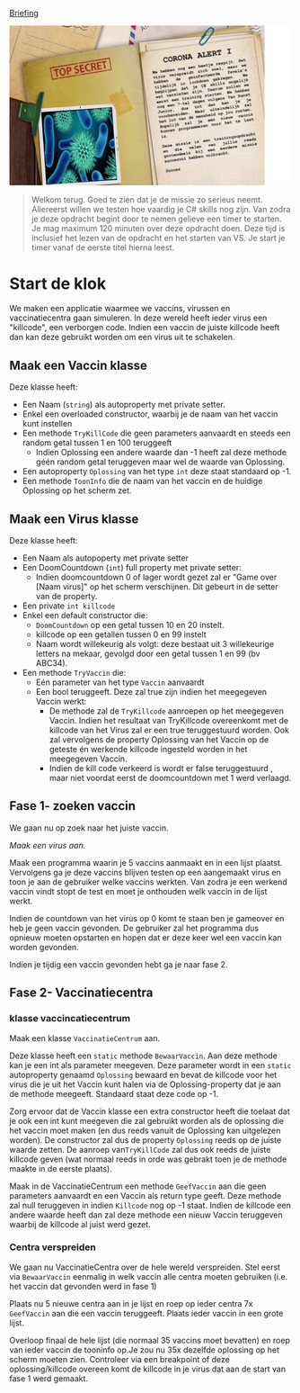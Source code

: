 
[Briefing](https://learning.ap.be/mod/hvp/view.php?id=271393)

![Briefing](briefingslide.jpg)

> Welkom terug. Goed te zien dat je de missie zo serieus neemt. Allereerst willen we testen hoe vaardig je C# skills nog zijn. Van zodra je deze opdracht begint door te nemen gelieve een timer te starten. Je mag maximum 120 minuten over deze opdracht doen. Deze tijd is inclusief het lezen van de opdracht en het starten van VS. Je start je timer vanaf de eerste titel hierna leest.

# Start de klok

We maken een applicatie waarmee we vaccins, virussen en vaccinatiecentra gaan simuleren.
In deze wereld heeft ieder virus een "killcode", een verborgen code. Indien een vaccin de juiste killcode heeft dan kan deze gebruikt worden om een virus uit te schakelen. 

## Maak een Vaccin klasse

Deze klasse heeft:

* Een Naam (``string``) als autoproperty met private setter. 
* Enkel een overloaded constructor, waarbij je de naam van het vaccin kunt instellen
* Een methode ``TryKillCode`` die geen parameters aanvaardt en steeds een random getal tussen 1 en 100 teruggeeft 
  * Indien Oplossing een andere waarde dan -1 heeft zal deze methode géén random getal teruggeven maar wel de waarde van Oplossing.
* Een autoproperty ``Oplossing`` van het type ``int`` deze staat standaard op -1.
* Een methode ``ToonInfo`` die de naam van het vaccin en de huidige Oplossing op het scherm zet.

## Maak een Virus klasse

Deze klasse heeft:

* Een Naam als autopoperty met private setter
* Een DoomCountdown (``int``) full property met private setter:
  * Indien doomcountdown 0 of lager wordt gezet zal er "Game over [Naam virus]" op het scherm verschijnen. Dit gebeurt in de setter van de property.
* Een private ``int killcode``
* Enkel een default constructor die:
  * ``DoomCountdown`` op een getal tussen 10 en 20 instelt.
  * killcode op een getallen tussen 0 en 99 instelt
  * Naam wordt willekeurig als volgt: deze bestaat uit 3 willekeurige letters na mekaar, gevolgd door een getal tussen 1 en 99 (bv ABC34).
* Een methode ``TryVaccin`` die:
  * Eén parameter van het type ``Vaccin`` aanvaardt
  * Een bool teruggeeft. Deze zal true zijn indien het meegegeven Vaccin werkt:
    * De methode zal de ``TryKillcode`` aanroepen op het meegegeven Vaccin. Indien het resultaat van TryKillcode overeenkomt met de killcode van het Virus zal er een true teruggestuurd worden. Ook zal vervolgens de property Oplossing van het Vaccin op de geteste én werkende killcode ingesteld worden in het meegegeven Vaccin.
    * Indien de kill code verkeerd is wordt er false teruggestuurd , maar niet voordat eerst de doomcountdown met 1 werd verlaagd.

## Fase 1- zoeken vaccin

We gaan nu op zoek naar het juiste vaccin.

*Maak een virus aan.*

Maak een programma waarin je 5 vaccins aanmaakt en in een lijst plaatst.  Vervolgens ga je deze vaccins blijven testen op een aangemaakt virus en toon je aan de gebruiker welke vaccins werkten. Van zodra je een werkend vaccin vindt stopt de test en moet je onthouden welk vaccin in de lijst werkt.  

Indien de countdown van het virus op 0 komt te staan ben je gameover en heb je geen vaccin gevonden. De gebruiker zal het programma dus opnieuw moeten opstarten en hopen dat er deze keer wel een vaccin kan worden gevonden.


Indien je tijdig een vaccin gevonden hebt ga je naar fase 2.

## Fase 2- Vaccinatiecentra 

### klasse vaccincatiecentrum

Maak een klasse ``VaccinatieCentrum`` aan.

Deze klasse heeft een ``static`` methode ``BewaarVaccin``. Aan deze methode kan je een int als parameter meegeven. Deze parameter wordt in een ``static`` autoproperty genaamd ``Oplossing`` bewaard en bevat de killcode voor het virus die je uit het Vaccin kunt halen via de Oplossing-property dat je aan de methode meegeeft. Standaard staat deze code op -1.

Zorg ervoor dat de Vaccin klasse een extra constructor heeft die toelaat dat je ook een int kunt meegeven die zal gebruikt worden als de oplossing die het vaccin moet maken (en dus reeds vanuit de Oplossing kan uitgelezen worden). De constructor zal dus de property ``Oplossing`` reeds op de juiste waarde zetten. De aanroep van``TryKillCode`` zal dus ook reeds de juiste killcode geven (wat normaal reeds in orde was gebrakt toen je de methode maakte in de eerste plaats).

Maak in de VaccinatieCentrum een methode ``GeefVaccin`` aan die geen parameters aanvaardt en een Vaccin als return type geeft. Deze methode zal null teruggeven in indien ``Killcode`` nog op -1 staat. Indien de killcode een andere waarde heeft dan zal deze methode een nieuw Vaccin teruggeven waarbij de killcode al juist werd gezet.


### Centra verspreiden
We gaan nu VaccinatieCentra over de hele wereld verspreiden. 
Stel eerst via ``BewaarVaccin`` eenmalig in welk vaccin alle centra moeten gebruiken (i.e. het vaccin dat gevonden werd in fase 1)

Plaats nu 5 nieuwe centra aan in je lijst en roep op ieder centra 7x ``GeefVaccin`` aan die een vaccin teruggeeft. Plaats ieder vaccin in een grote lijst.


Overloop finaal de hele lijst (die normaal 35 vaccins moet bevatten) en roep van ieder vaccin de tooninfo op.Je zou nu 35x dezelfde oplossing op het scherm moeten zien. Controleer via een breakpoint of deze oplossing/killcode overeen komt de killcode in je virus dat aan de start van fase 1 werd gemaakt.